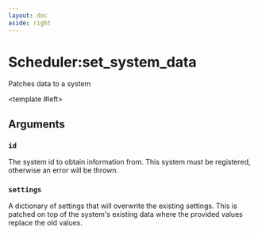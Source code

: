 ```yaml
---
layout: doc
aside: right
---
```


# Scheduler:set_system_data

Patches data to a system

<DividePage>

<template #left>

## Arguments

### `id` <Badge type="info" text="number"/>

The system id to obtain information from. This system must be registered,
otherwise an error will be thrown.

### `settings` <Badge type="info" text="SystemData"/>

A dictionary of settings that will overwrite the existing settings. This is
patched on top of the system's existing data where the provided values replace
the old values.

</template>
<template #right>

```luau
scheduler:set_system_data(
    id: number,
    settings: SystemData
)
```

```luau
type SystemData = {
    name: string?,
    phase: number?,
    paused: boolean?
}
```

</template>

</DividePage>
